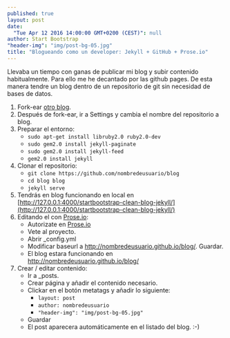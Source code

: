 ```yaml
---
published: true
layout: post
date: 
  "Tue Apr 12 2016 14:00:00 GMT+0200 (CEST)": null
author: Start Bootstrap
"header-img": "img/post-bg-05.jpg"
title: "Blogueando como un developer: Jekyll + GitHub + Prose.io"
---
```



Llevaba un tiempo con ganas de publicar mi blog y subir contenido habitualmente. Para ello me he decantado por las github pages. De esta manera tendre un blog dentro de un repositorio de git sin necesidad de bases de datos.



1. Fork-ear [otro blog](https://github.com/IronSummitMedia/startbootstrap-clean-blog-jekyll).
2. Después de fork-ear, ir a Settings y cambia el nombre del repositorio a blog.
3. Preparar el entorno:
	- `sudo apt-get install libruby2.0 ruby2.0-dev`
	- `sudo gem2.0 install jekyll-paginate`
	- `sudo gem2.0 install jekyll-feed`
	- `gem2.0 install jekyll`
4. Clonar el repositorio:
	- `git clone https://github.com/nombredeusuario/blog`
	- `cd blog blog`
	- `jekyll serve`
5. Tendrás en blog funcionando en local en [http://127.0.0.1:4000/startbootstrap-clean-blog-jekyll/](http://127.0.0.1:4000/startbootstrap-clean-blog-jekyll/)
6. Editando el con [Prose.io](http://prose.io):
	- Autorizate en [Prose.io](http://prose.io)
	- Vete al proyecto.
	- Abrir _config.yml
	- Modificar baseurl a http://nombredeusuario.github.io/blog/. Guardar.
	- El blog estara funcionando en http://nombredeusuario.github.io/blog/
7. Crear / editar contenido:
	- Ir a _posts.
	- Crear página y añadir el contenido necesario.
	- Clickar en el botón metatags y añadir lo siguiente:
		- `layout: post`
		- `author: nombredeusuario`
		- `"header-img": "img/post-bg-05.jpg"`
	- Guardar
	- El post aparecera automáticamente en el listado del blog. :-)

